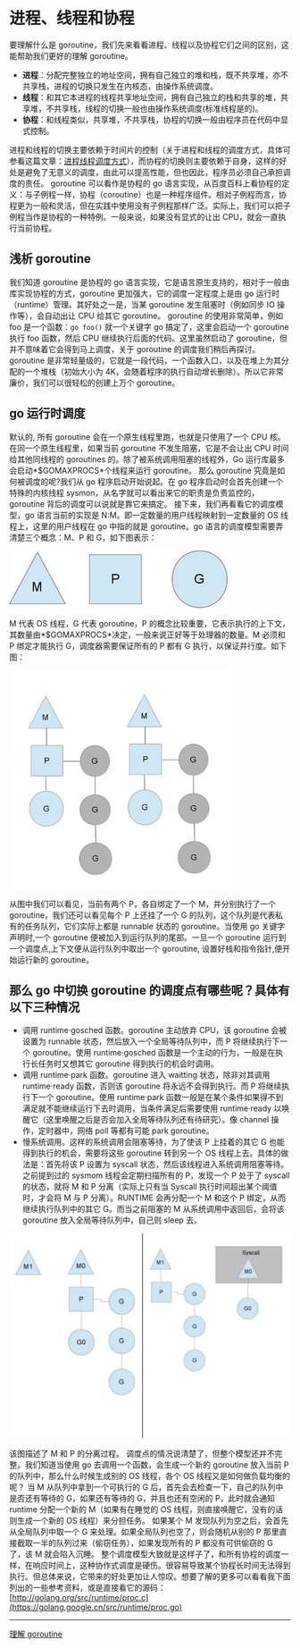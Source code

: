 # 进程、线程和协程

要理解什么是 goroutine，我们先来看看进程、线程以及协程它们之间的区别，这能帮助我们更好的理解 goroutine。

- **进程**：分配完整独立的地址空间，拥有自己独立的堆和栈，既不共享堆，亦不共享栈，进程的切换只发生在内核态，由操作系统调度。
- **线程**：和其它本进程的线程共享地址空间，拥有自己独立的栈和共享的堆，共享堆，不共享栈，线程的切换一般也由操作系统调度(标准线程是的)。
- **协程**：和线程类似，共享堆，不共享栈，协程的切换一般由程序员在代码中显式控制。

进程和线程的切换主要依赖于时间片的控制（关于进程和线程的调度方式，具体可参看这篇文章：[进程线程调度方式](http://blog.chinaunix.net/uid-20476365-id-1942505.html)），而协程的切换则主要依赖于自身，这样的好处是避免了无意义的调度，由此可以提高性能，但也因此，程序员必须自己承担调度的责任。
goroutine 可以看作是协程的 go 语言实现，从百度百科上看协程的定义：与子例程一样，协程（coroutine）也是一种程序组件。相对子例程而言，协程更为一般和灵活，但在实践中使用没有子例程那样广泛。实际上，我们可以把子例程当作是协程的一种特例。一般来说，如果没有显式的让出 CPU，就会一直执行当前协程。

## 浅析 goroutine

我们知道 goroutine 是协程的 go 语言实现，它是语言原生支持的，相对于一般由库实现协程的方式，goroutine 更加强大，它的调度一定程度上是由 go 运行时（runtime）管理。其好处之一是，当某 goroutine 发生阻塞时（例如同步 IO 操作等），会自动出让 CPU 给其它 goroutine。
goroutine 的使用非常简单，例如 foo 是一个函数：`go foo()` 就一个关键字 go 搞定了，这里会启动一个 goroutine 执行 foo 函数，然后 CPU 继续执行后面的代码。这里虽然启动了 goroutine，但并不意味着它会得到马上调度，关于 goroutine 的调度我们稍后再探讨。
goroutine 是非常轻量级的，它就是一段代码，一个函数入口，以及在堆上为其分配的一个堆栈（初始大小为 4K，会随着程序的执行自动增长删除）。所以它非常廉价，我们可以很轻松的创建上万个 goroutine。

## go 运行时调度

默认的, 所有 goroutine 会在一个原生线程里跑，也就是只使用了一个 CPU 核。在同一个原生线程里，如果当前 goroutine 不发生阻塞，它是不会让出 CPU 时间给其他同线程的 goroutines 的。除了被系统调用阻塞的线程外，Go 运行库最多会启动*\$GOMAXPROCS*个线程来运行 goroutine。
那么 goroutine 究竟是如何被调度的呢?我们从 go 程序启动开始说起。在 go 程序启动时会首先创建一个特殊的内核线程 sysmon，从名字就可以看出来它的职责是负责监控的，goroutine 背后的调度可以说就是靠它来搞定。
接下来，我们再看看它的调度模型，go 语言当前的实现是 N:M。即一定数量的用户线程映射到一定数量的 OS 线程上，这里的用户线程在 go 中指的就是 goroutine。go 语言的调度模型需要弄清楚三个概念：M、P 和 G，如下图表示：

![M P G](../img/goroutine-mpg.png)

M 代表 OS 线程，G 代表 goroutine，P 的概念比较重要，它表示执行的上下文，其数量由*\$GOMAXPROCS*决定，一般来说正好等于处理器的数量。M 必须和 P 绑定才能执行 G，调度器需要保证所有的 P 都有 G 执行，以保证并行度。如下图：

![M P G](../img/goroutine-mpg2.png)

从图中我们可以看见，当前有两个 P，各自绑定了一个 M，并分别执行了一个 goroutine，我们还可以看见每个 P 上还挂了一个 G 的队列，这个队列是代表私有的任务队列，它们实际上都是 runnable 状态的 goroutine。当使用 go 关键字声明时,一个 goroutine 便被加入到运行队列的尾部。一旦一个 goroutine 运行到一个调度点,上下文便从运行队列中取出一个 goroutine, 设置好栈和指令指针,便开始运行新的 goroutine。

## 那么 go 中切换 goroutine 的调度点有哪些呢？具体有以下三种情况

- 调用 runtime·gosched 函数。goroutine 主动放弃 CPU，该 goroutine 会被设置为 runnable 状态，然后放入一个全局等待队列中，而 P 将继续执行下一个 goroutine。使用 runtime·gosched 函数是一个主动的行为，一般是在执行长任务时又想其它 goroutine 得到执行的机会时调用。
- 调用 runtime·park 函数。goroutine 进入 waitting 状态，除非对其调用 runtime·ready 函数，否则该 goroutine 将永远不会得到执行。而 P 将继续执行下一个 goroutine。使用 runtime·park 函数一般是在某个条件如果得不到满足就不能继续运行下去时调用，当条件满足后需要使用 runtime·ready 以唤醒它（这里唤醒之后是否会加入全局等待队列还有待研究）。像 channel 操作，定时器中，网络 poll 等都有可能 park goroutine。
- 慢系统调用。这样的系统调用会阻塞等待，为了使该 P 上挂着的其它 G 也能得到执行的机会，需要将这些 goroutine 转到另一个 OS 线程上去。具体的做法是：首先将该 P 设置为 syscall 状态，然后该线程进入系统调用阻塞等待。之前提到过的 sysmom 线程会定期扫描所有的 P，发现一个 P 处于了 syscall 的状态，就将 M 和 P 分离（实际上只有当 Syscall 执行时间超出某个阈值时，才会将 M 与 P 分离）。RUNTIME 会再分配一个 M 和这个 P 绑定，从而继续执行队列中的其它 G。而当之前阻塞的 M 从系统调用中返回后，会将该 goroutine 放入全局等待队列中，自己则 sleep 去。

![M P G](../img/goroutine-mpg3.png)

该图描述了 M 和 P 的分离过程。
调度点的情况说清楚了，但整个模型还并不完整。我们知道当使用 go 去调用一个函数，会生成一个新的 goroutine 放入当前 P 的队列中，那么什么时候生成别的 OS 线程，各个 OS 线程又是如何做负载均衡的呢？
当 M 从队列中拿到一个可执行的 G 后，首先会去检查一下，自己的队列中是否还有等待的 G，如果还有等待的 G，并且也还有空闲的 P，此时就会通知 runtime 分配一个新的 M（如果有在睡觉的 OS 线程，则直接唤醒它，没有的话则生成一个新的 OS 线程）来分担任务。
如果某个 M 发现队列为空之后，会首先从全局队列中取一个 G 来处理。如果全局队列也空了，则会随机从别的 P 那里直接截取一半的队列过来（偷窃任务），如果发现所有的 P 都没有可供偷窃的 G 了，该 M 就会陷入沉睡。
整个调度模型大致就是这样子了，和所有协程的调度一样，在响应时间上，这种协作式调度是硬伤。很容易导致某个协程长时间无法得到执行。但总体来说，它带来的好处更加让人惊叹。想要了解的更多可以看看我下面列出的一些参考资料，或是直接看它的源码：[http://golang.org/src/runtime/proc.c](https://golang.google.cn/src/runtime/proc.go)

---

[理解 goroutine](http://blog.csdn.net/justaipanda/article/details/44064811)
